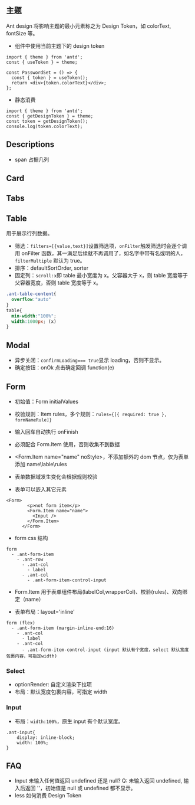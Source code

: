 ## 主题

Ant design 将影响主题的最小元素称之为 Design Token，如 colorText, fontSize 等。

- 组件中使用当前主题下的 design token

```
import { theme } from 'antd';
const { useToken } = theme;

const PasswordSet = () => {
  const { token } = useToken();
  return <div>{token.colorText}</div>;
};
```

- 静态消费

```
import { theme } from 'antd';
const { getDesignToken } = theme;
const token = getDesignToken();
console.log(token.colorText);
```

## Descriptions

- span 占据几列

## Card

## Tabs

## Table

用于展示行列数据。

- 筛选：`filters=[{value,text}]`设置筛选项，`onFilter`触发筛选时会逐个调用 onFilter 函数，其一满足后续就不再调用了，如名字中带有名或明的人，`filterMultiple` 默认为 true。
- 排序：defaultSortOrder, sorter
- 固定列：`scroll:x`即 table 最小宽度为 x。父容器大于 x，则 table 宽度等于父容器宽度，否则 table 宽度等于 x。

```css
.ant-table-content{
  overflow:"auto"
}
table{
  min-width:"100%";
  width:1000px; (x)
}
```

## Modal

- 异步关闭：`confirmLoading=== true`显示 loading，否则不显示。
- 确定按钮：onOk 点击确定回调 function(e)

## Form

- 初始值：Form initialValues
- 校验规则：Item rules，多个规则：`rules={[{ required: true }, formNameRule]}`

- 输入回车自动执行 onFinish
- 必须配合 Form.Item 使用，否则收集不到数据
- <Form.Item name="name" noStyle>，不添加额外的 dom 节点，仅为表单添加 name\lable\rules
- 表单数据域发生变化会根据规则校验
- 表单可以嵌入其它元素

```
<Form>
        <p>not form item</p>
        <Form.Item name="name">
          <Input />
        </Form.Item>
      </Form>
```

- form css 结构

```
form
  - .ant-form-item
    - .ant-row
      - .ant-col
        - label
      - .ant-col
        - .ant-form-item-control-input
```

- Form.Item 用于表单组件布局(labelCol,wrapperCol)、校验(rules)、双向绑定（name）

- 表单布局：layout='inline'

```
form (flex)
  - .ant-form-item (margin-inline-end:16)
    - .ant-col
      - label
    - .ant-col
      - .ant-form-item-control-input (input 默认有个宽度，select 默认宽度包裹内容，可指定width)
```

### Select

- optionRender: 自定义渲染下拉项
- 布局：默认宽度包裹内容，可指定 width

### Input

- 布局：`width:100%`，原生 input 有个默认宽度。

```
.ant-input{
    display: inline-block;
    width: 100%;
}
```

## FAQ

- Input 未输入任何值返回 undefined 还是 null?
  Q: 未输入返回 undefined, 输入后返回 ''，初始值是 null 或 undefined 都不显示。
- less 如何消费 Design Token
